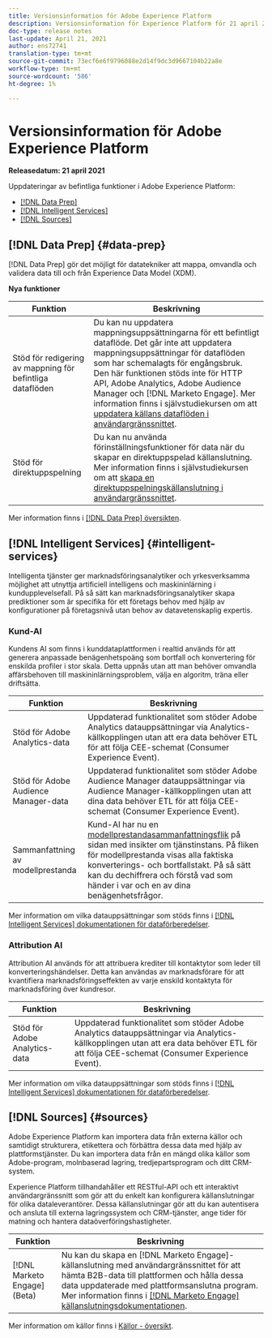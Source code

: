 ```yaml
---
title: Versionsinformation för Adobe Experience Platform
description: Versionsinformation för Experience Platform för 21 april 2021.
doc-type: release notes
last-update: April 21, 2021
author: ens72741
translation-type: tm+mt
source-git-commit: 73ecf6e6f9796088e2d14f9dc3d9667104b22a8e
workflow-type: tm+mt
source-wordcount: '586'
ht-degree: 1%

---
```



# Versionsinformation för Adobe Experience Platform

**Releasedatum: 21 april 2021**

Uppdateringar av befintliga funktioner i Adobe Experience Platform:

- [[!DNL Data Prep]](#data-prep)
- [[!DNL Intelligent Services]](#intelligent-services)
- [[!DNL Sources]](#sources)

## [!DNL Data Prep] {#data-prep}

[!DNL Data Prep] gör det möjligt för datatekniker att mappa, omvandla och validera data till och från Experience Data Model (XDM).

**Nya funktioner**

| Funktion | Beskrivning |
| ------- | ----------- |
| Stöd för redigering av mappning för befintliga dataflöden | Du kan nu uppdatera mappningsuppsättningarna för ett befintligt dataflöde. Det går inte att uppdatera mappningsuppsättningar för dataflöden som har schemalagts för engångsbruk. Den här funktionen stöds inte för HTTP API, Adobe Analytics, Adobe Audience Manager och [!DNL Marketo Engage]. Mer information finns i självstudiekursen om att [uppdatera källans dataflöden i användargränssnittet](../../sources/tutorials/ui/update-dataflows.md). |
| Stöd för direktuppspelning | Du kan nu använda förinställningsfunktioner för data när du skapar en direktuppspelad källanslutning. Mer information finns i självstudiekursen om att [skapa en direktuppspelningskällanslutning i användargränssnittet](../../sources/tutorials/ui/create/streaming/http.md). |

Mer information finns i [[!DNL Data Prep] översikten](../../data-prep/home.md).

## [!DNL Intelligent Services] {#intelligent-services}

Intelligenta tjänster ger marknadsföringsanalytiker och yrkesverksamma möjlighet att utnyttja artificiell intelligens och maskininlärning i kundupplevelsefall. På så sätt kan marknadsföringsanalytiker skapa prediktioner som är specifika för ett företags behov med hjälp av konfigurationer på företagsnivå utan behov av datavetenskaplig expertis.

### Kund-AI

Kundens AI som finns i kunddataplattformen i realtid används för att generera anpassade benägenhetspoäng som bortfall och konvertering för enskilda profiler i stor skala. Detta uppnås utan att man behöver omvandla affärsbehoven till maskininlärningsproblem, välja en algoritm, träna eller driftsätta.

| Funktion | Beskrivning |
| ------- | ----------- |
| Stöd för Adobe Analytics-data | Uppdaterad funktionalitet som stöder Adobe Analytics datauppsättningar via Analytics-källkopplingen utan att era data behöver ETL för att följa CEE-schemat (Consumer Experience Event). |
| Stöd för Adobe Audience Manager-data | Uppdaterad funktionalitet som stöder Adobe Audience Manager datauppsättningar via Audience Manager-källkopplingen utan att dina data behöver ETL för att följa CEE-schemat (Consumer Experience Event). |
| Sammanfattning av modellprestanda | Kund-AI har nu en [modellprestandasammanfattningsflik](../../intelligent-services/customer-ai/user-guide/discover-insights.md#performance-metrics) på sidan med insikter om tjänstinstans. På fliken för modellprestanda visas alla faktiska konverterings- och bortfallstakt. På så sätt kan du dechiffrera och förstå vad som händer i var och en av dina benägenhetsfrågor. |

Mer information om vilka datauppsättningar som stöds finns i [[!DNL Intelligent Services] dokumentationen för dataförberedelser](../../intelligent-services/data-preparation.md).

### Attribution AI

Attribution AI används för att attribuera krediter till kontaktytor som leder till konverteringshändelser. Detta kan användas av marknadsförare för att kvantifiera marknadsföringseffekten av varje enskild kontaktyta för marknadsföring över kundresor.

| Funktion | Beskrivning |
| ------- | ----------- |
| Stöd för Adobe Analytics-data | Uppdaterad funktionalitet som stöder Adobe Analytics datauppsättningar via Analytics-källkopplingen utan att era data behöver ETL för att följa CEE-schemat (Consumer Experience Event). |

Mer information om vilka datauppsättningar som stöds finns i [[!DNL Intelligent Services] dokumentationen för dataförberedelser](../../intelligent-services/data-preparation.md).

## [!DNL Sources] {#sources}

Adobe Experience Platform kan importera data från externa källor och samtidigt strukturera, etikettera och förbättra dessa data med hjälp av plattformstjänster. Du kan importera data från en mängd olika källor som Adobe-program, molnbaserad lagring, tredjepartsprogram och ditt CRM-system.

Experience Platform tillhandahåller ett RESTful-API och ett interaktivt användargränssnitt som gör att du enkelt kan konfigurera källanslutningar för olika dataleverantörer. Dessa källanslutningar gör att du kan autentisera och ansluta till externa lagringssystem och CRM-tjänster, ange tider för matning och hantera dataöverföringshastigheter.

| Funktion | Beskrivning |
| ------- | ----------- |
| [!DNL Marketo Engage] (Beta) | Nu kan du skapa en [!DNL Marketo Engage]-källanslutning med användargränssnittet för att hämta B2B-data till plattformen och hålla dessa data uppdaterade med plattformsanslutna program. Mer information finns i [[!DNL Marketo Engage] källanslutningsdokumentationen](../../sources/connectors/adobe-applications/marketo/marketo.md). |

Mer information om källor finns i [Källor - översikt](../../sources/home.md).

